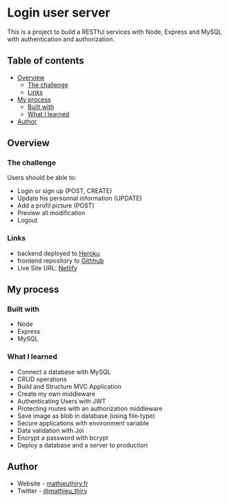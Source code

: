 # Login user server

This is a project to build a RESTful services with Node, Express and MySQL with authentication and authorization.

## Table of contents

- [Overview](#overview)
  - [The challenge](#the-challenge)
  - [Links](#links)
- [My process](#my-process)
  - [Built with](#built-with)
  - [What I learned](#what-i-learned)
- [Author](#author)

## Overview

### The challenge

Users should be able to:

- Login or sign up (POST, CREATE)
- Update his personnal information (UPDATE)
- Add a profil picture (POST)
- Preview all modification
- Logout

### Links

- backend deployed to [Heroku](https://login-user-exp.herokuapp.com/)
- frontend repository to [Githhub](https://github.com/promathieuthiry/login-user-client)
- Live Site URL: [Netlify](https://login-user-exp.netlify.app)

## My process

### Built with

- Node
- Express
- MySQL

### What I learned

- Connect a database with MySQL
- CRUD operations
- Build and Structure MVC Application
- Create my own middleware
- Authenticating Users with JWT
- Protecting routes with an authorization middleware
- Save image as blob in database (using file-type)
- Secure applications with environment variable
- Data validation with Joi
- Encrypt a password with bcrypt
- Deploy a database and a server to production

## Author

- Website - [mathieuthiry.fr](https://mathieuthiry.fr/)
- Twitter - [@mathieu_thiry](https://twitter.com/mathieu_thiry)


